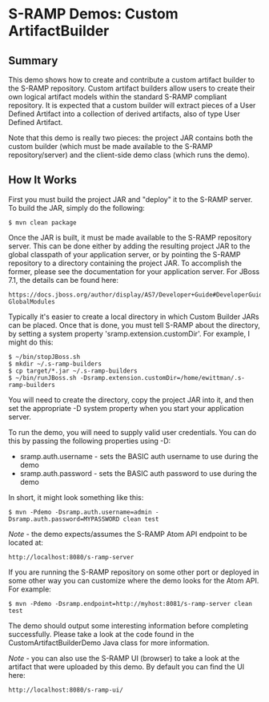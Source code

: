 # S-RAMP Demos: Custom ArtifactBuilder

## Summary

This demo shows how to create and contribute a custom artifact builder to the S-RAMP
repository.  Custom artifact builders allow users to create their own logical artifact
models within the standard S-RAMP compliant repository.  It is expected that a custom
builder will extract pieces of a User Defined Artifact into a collection of derived
artifacts, also of type User Defined Artifact.

Note that this demo is really two pieces:  the project JAR contains both the custom
builder (which must be made available to the S-RAMP repository/server) and the 
client-side demo class (which runs the demo).

## How It Works

First you must build the project JAR and "deploy" it to the S-RAMP server.  To 
build the JAR, simply do the following:

    $ mvn clean package

Once the JAR is built, it must be made available to the S-RAMP repository server.  This
can be done either by adding the resulting project JAR to the global classpath of your
application server, or by pointing the S-RAMP repository to a directory containing the
project JAR.  To accomplish the former, please see the documentation for your 
application server.  For JBoss 7.1, the details can be found here:

    https://docs.jboss.org/author/display/AS7/Developer+Guide#DeveloperGuide-GlobalModules

Typically it's easier to create a local directory in which Custom Builder JARs can be
placed.  Once that is done, you must tell S-RAMP about the directory, by setting a 
system property 'sramp.extension.customDir'.  For example, I might do this:

    $ ~/bin/stopJBoss.sh
    $ mkdir ~/.s-ramp-builders
    $ cp target/*.jar ~/.s-ramp-builders
    $ ~/bin/runJBoss.sh -Dsramp.extension.customDir=/home/ewittman/.s-ramp-builders

You will need to create the directory, copy the project JAR into it, and then set the
appropriate -D system property when you start your application server.

To run the demo, you will need to supply valid user credentials.  You can do this
by passing the following properties using -D:

* sramp.auth.username - sets the BASIC auth username to use during the demo
* sramp.auth.password - sets the BASIC auth password to use during the demo

In short, it might look something like this:

	$ mvn -Pdemo -Dsramp.auth.username=admin -Dsramp.auth.password=MYPASSWORD clean test

*Note* - the demo expects/assumes the S-RAMP Atom API endpoint to be located at:

	http://localhost:8080/s-ramp-server

If you are running the S-RAMP repository on some other port or deployed in some other way
you can customize where the demo looks for the Atom API.  For example:

	$ mvn -Pdemo -Dsramp.endpoint=http://myhost:8081/s-ramp-server clean test

The demo should output some interesting information before completing successfully.  Please
take a look at the code found in the CustomArtifactBuilderDemo Java class for more information.

*Note* - you can also use the S-RAMP UI (browser) to take a look at the artifact that were
uploaded by this demo.  By default you can find the UI here:

	http://localhost:8080/s-ramp-ui/
